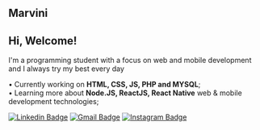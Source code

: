 ## Marvini

## Hi, Welcome!

<!--
**marviniDev/marviniDev** is a ✨ _special_ ✨ repository because its `README.md` (this file) appears on your GitHub profile.

Here are some ideas to get you started:

- 🔭 I’m currently working on ...
- 🌱 I’m currently learning ...
- 👯 I’m looking to collaborate on ...
- 🤔 I’m looking for help with ...
- 💬 Ask me about ...
- 📫 How to reach me: ...
- 😄 Pronouns: ...
- ⚡ Fun fact: ...
-->
I'm a programming student with a focus on web and mobile development and I always try my best every day

• Currently working on **HTML, CSS, JS, PHP and MYSQL**;
<br/>• Learning more about **Node.JS, ReactJS, React Native** web & mobile development technologies;

[![Linkedin Badge](https://img.shields.io/badge/-Marcos%20Vinícius-28e069?style=flat-square&logo=Linkedin&logoColor=white&link=https://www.linkedin.com/in/marcos-vin%C3%ADcius-1736b817b/)](https://www.linkedin.com/in/marcos-vin%C3%ADcius-1736b817b/) [![Gmail Badge](https://img.shields.io/badge/-vinicius.uchoa2002@gmail.com-28e069?style=flat-square&logo=Gmail&logoColor=white&link=mailto:vinicius.uchoa2002@gmail.com)](mailto:vinicius.uchoa2002@gmail.com) [![Instagram Badge](https://img.shields.io/badge/-ohumarvini-28e069?style=flat-square&labelColor=28e069&logo=Instagram&logoColor=white&link=https://www.instagram.com/ohumarvini/)](https://www.instagram.com/ohumarvini/)
